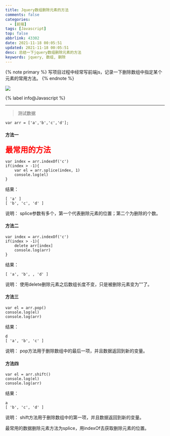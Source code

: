 ```yaml
---
title: Jquery数组删除元素的方法
comments: false
categories:
  - [前端]
tags: [Javascript]
top: false
abbrlink: 43302
date: 2021-11-18 00:05:51
updated: 2021-11-18 00:05:51
desc: 总结一下jquery数组删除元素的方法
keywords: jquery, 数组, 删除
---
```


{% note primary %}
写项目过程中经常写前端js，记录一下删除数组中指定某个元素的常用方法。
{% endnote %}

![](/images/article_js.jpeg)


{% label info@Javascript %}


<!--more-->
<hr />

> 测试数据

```
var arr = ['a','b','c','d'];
```

#### 方法一

<font color="red" size="5.5">**最常用的方法**</font>
```
var index = arr.indexOf('c')
if(index > -1){
    var el = arr.splice(index, 1)
    console.log(el)
}
```
结果：
```
[ 'a' ]
[ 'b', 'c', 'd' ]
```
说明：
splice参数有多个，第一个代表删除元素的位置；第二个为删除的个数。

#### 方法二
```
var index = arr.indexOf('c')
if(index > -1){
    delete arr[index]
    console.log(arr)
}
```
结果：
```
[ 'a', 'b', , 'd' ]
```
说明：
使用delete删除元素之后数组长度不变，只是被删除元素变为""了。

#### 方法三
```
var el = arr.pop()
console.log(el)
console.log(arr)
```
结果：
```
d
[ 'a', 'b', 'c' ]
```
说明：
pop方法用于删除数组中的最后一项，并且数据返回到新的变量。

#### 方法四
```
var el = arr.shift()
console.log(el)
console.log(arr)
```
结果：
```
a
[ 'b', 'c', 'd' ]
```
说明：
shift方法用于删除数组中的第一项，并且数据返回到新的变量。

最常用的数据删除元素方法为splice，用indexOf去获取删除元素的位置。
